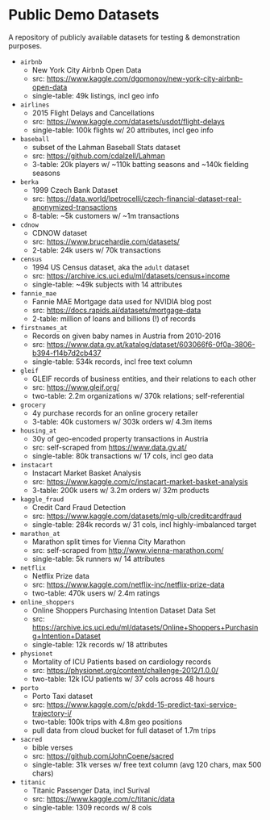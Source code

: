 # Public Demo Datasets

A repository of publicly available datasets for testing & demonstration purposes.

* `airbnb`
  * New York City Airbnb Open Data
  * src: https://www.kaggle.com/dgomonov/new-york-city-airbnb-open-data
  * single-table: 49k listings, incl geo info
* `airlines`
  * 2015 Flight Delays and Cancellations
  * src: https://www.kaggle.com/datasets/usdot/flight-delays
  * single-table: 100k flights w/ 20 attributes, incl geo info
* `baseball`
  * subset of the Lahman Baseball Stats dataset
  * src: https://github.com/cdalzell/Lahman
  * 3-table: 20k players w/ ~110k batting seasons and ~140k fielding seasons
* `berka`
  * 1999 Czech Bank Dataset
  * src: https://data.world/lpetrocelli/czech-financial-dataset-real-anonymized-transactions
  * 8-table: ~5k customers w/ ~1m transactions
* `cdnow`
  * CDNOW dataset
  * src: https://www.brucehardie.com/datasets/
  * 2-table: 24k users w/ 70k transactions
* `census`
  * 1994 US Census dataset, aka the `adult` dataset
  * src: https://archive.ics.uci.edu/ml/datasets/census+income
  * single-table: ~49k subjects with 14 attributes
* `fannie_mae`
  * Fannie MAE Mortgage data used for NVIDIA blog post
  * src: https://docs.rapids.ai/datasets/mortgage-data
  * 2-table: million of loans and billions (!) of records
* `firstnames_at`
  * Records on given baby names in Austria from 2010-2016
  * src: https://www.data.gv.at/katalog/dataset/603066f6-0f0a-3806-b394-f14b7d2cb437
  * single-table: 534k records, incl free text column
* `gleif`
  * GLEIF records of business entities, and their relations to each other
  * src: https://www.gleif.org/
  * two-table: 2.2m organizations w/ 370k relations; self-referential
* `grocery`
  * 4y purchase records for an online grocery retailer
  * 3-table: 40k customers w/ 303k orders w/ 4.3m items
* `housing_at`
  * 30y of geo-encoded property transactions in Austria
  * src: self-scraped from https://www.data.gv.at/
  * single-table: 80k transactions w/ 17 cols, incl geo data
* `instacart`
  * Instacart Market Basket Analysis
  * src: https://www.kaggle.com/c/instacart-market-basket-analysis
  * 3-table: 200k users w/ 3.2m orders w/ 32m products
* `kaggle_fraud`
  * Credit Card Fraud Detection
  * src: https://www.kaggle.com/datasets/mlg-ulb/creditcardfraud
  * single-table: 284k records w/ 31 cols, incl highly-imbalanced target
* `marathon_at`
  * Marathon split times for Vienna City Marathon
  * src: self-scraped from http://www.vienna-marathon.com/
  * single-table: 5k runners w/ 14 attributes
* `netflix`
  * Netflix Prize data
  * src: https://www.kaggle.com/netflix-inc/netflix-prize-data
  * two-table: 470k users w/ 2.4m ratings
* `online_shoppers`
  * Online Shoppers Purchasing Intention Dataset Data Set
  * src: https://archive.ics.uci.edu/ml/datasets/Online+Shoppers+Purchasing+Intention+Dataset
  * single-table: 12k records w/ 18 attributes
* `physionet`
  * Mortality of ICU Patients based on cardiology records
  * src: https://physionet.org/content/challenge-2012/1.0.0/
  * two-table: 12k ICU patients w/ 37 cols across 48 hours
* `porto`
  * Porto Taxi dataset
  * src: https://www.kaggle.com/c/pkdd-15-predict-taxi-service-trajectory-i/
  * two-table: 100k trips with 4.8m geo positions
  * pull data from cloud bucket for full dataset of 1.7m trips
* `sacred`
  * bible verses
  * src: https://github.com/JohnCoene/sacred
  * single-table: 31k verses w/ free text column (avg 120 chars, max 500 chars)
* `titanic`
  * Titanic Passenger Data, incl Surival
  * src: https://www.kaggle.com/c/titanic/data
  * single-table: 1309 records w/ 8 cols

